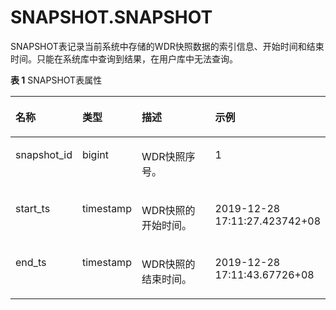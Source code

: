 # SNAPSHOT.SNAPSHOT<a name="ZH-CN_TOPIC_0245374864"></a>

SNAPSHOT表记录当前系统中存储的WDR快照数据的索引信息、开始时间和结束时间。只能在系统库中查询到结果，在用户库中无法查询。

**表 1**  SNAPSHOT表属性

<a name="zh-cn_topic_0237122760_table1849198112610"></a>
<table><thead align="left"><tr id="zh-cn_topic_0237122760_row1049111811261"><th class="cellrowborder" valign="top" width="17.16171617161716%" id="mcps1.2.5.1.1"><p id="zh-cn_topic_0237122760_p124917872618"><a name="zh-cn_topic_0237122760_p124917872618"></a><a name="zh-cn_topic_0237122760_p124917872618"></a>名称</p>
</th>
<th class="cellrowborder" valign="top" width="14.831483148314831%" id="mcps1.2.5.1.2"><p id="zh-cn_topic_0237122760_p1742412117418"><a name="zh-cn_topic_0237122760_p1742412117418"></a><a name="zh-cn_topic_0237122760_p1742412117418"></a>类型</p>
</th>
<th class="cellrowborder" valign="top" width="31.863186318631865%" id="mcps1.2.5.1.3"><p id="zh-cn_topic_0237122760_p36483315516"><a name="zh-cn_topic_0237122760_p36483315516"></a><a name="zh-cn_topic_0237122760_p36483315516"></a>描述</p>
</th>
<th class="cellrowborder" valign="top" width="36.14361436143614%" id="mcps1.2.5.1.4"><p id="zh-cn_topic_0237122760_p349117862618"><a name="zh-cn_topic_0237122760_p349117862618"></a><a name="zh-cn_topic_0237122760_p349117862618"></a>示例</p>
</th>
</tr>
</thead>
<tbody><tr id="zh-cn_topic_0237122760_row549114817269"><td class="cellrowborder" valign="top" width="17.16171617161716%" headers="mcps1.2.5.1.1 "><p id="zh-cn_topic_0237122760_p19772193013920"><a name="zh-cn_topic_0237122760_p19772193013920"></a><a name="zh-cn_topic_0237122760_p19772193013920"></a>snapshot_id</p>
</td>
<td class="cellrowborder" valign="top" width="14.831483148314831%" headers="mcps1.2.5.1.2 "><p id="zh-cn_topic_0237122760_p1342513113418"><a name="zh-cn_topic_0237122760_p1342513113418"></a><a name="zh-cn_topic_0237122760_p1342513113418"></a>bigint</p>
</td>
<td class="cellrowborder" valign="top" width="31.863186318631865%" headers="mcps1.2.5.1.3 "><p id="zh-cn_topic_0237122760_p76481311059"><a name="zh-cn_topic_0237122760_p76481311059"></a><a name="zh-cn_topic_0237122760_p76481311059"></a>WDR快照序号。</p>
</td>
<td class="cellrowborder" valign="top" width="36.14361436143614%" headers="mcps1.2.5.1.4 "><p id="zh-cn_topic_0237122760_p69119379920"><a name="zh-cn_topic_0237122760_p69119379920"></a><a name="zh-cn_topic_0237122760_p69119379920"></a>1</p>
</td>
</tr>
<tr id="zh-cn_topic_0237122760_row1749268132613"><td class="cellrowborder" valign="top" width="17.16171617161716%" headers="mcps1.2.5.1.1 "><p id="zh-cn_topic_0237122760_p167721330999"><a name="zh-cn_topic_0237122760_p167721330999"></a><a name="zh-cn_topic_0237122760_p167721330999"></a>start_ts</p>
</td>
<td class="cellrowborder" valign="top" width="14.831483148314831%" headers="mcps1.2.5.1.2 "><p id="zh-cn_topic_0237122760_p204256118415"><a name="zh-cn_topic_0237122760_p204256118415"></a><a name="zh-cn_topic_0237122760_p204256118415"></a>timestamp</p>
</td>
<td class="cellrowborder" valign="top" width="31.863186318631865%" headers="mcps1.2.5.1.3 "><p id="zh-cn_topic_0237122760_p96484311356"><a name="zh-cn_topic_0237122760_p96484311356"></a><a name="zh-cn_topic_0237122760_p96484311356"></a>WDR快照的开始时间。</p>
</td>
<td class="cellrowborder" valign="top" width="36.14361436143614%" headers="mcps1.2.5.1.4 "><p id="zh-cn_topic_0237122760_p891119376918"><a name="zh-cn_topic_0237122760_p891119376918"></a><a name="zh-cn_topic_0237122760_p891119376918"></a>2019-12-28 17:11:27.423742+08</p>
</td>
</tr>
<tr id="zh-cn_topic_0237122760_row1749210872610"><td class="cellrowborder" valign="top" width="17.16171617161716%" headers="mcps1.2.5.1.1 "><p id="zh-cn_topic_0237122760_p197729301894"><a name="zh-cn_topic_0237122760_p197729301894"></a><a name="zh-cn_topic_0237122760_p197729301894"></a>end_ts</p>
</td>
<td class="cellrowborder" valign="top" width="14.831483148314831%" headers="mcps1.2.5.1.2 "><p id="zh-cn_topic_0237122760_p194251111646"><a name="zh-cn_topic_0237122760_p194251111646"></a><a name="zh-cn_topic_0237122760_p194251111646"></a>timestamp</p>
</td>
<td class="cellrowborder" valign="top" width="31.863186318631865%" headers="mcps1.2.5.1.3 "><p id="zh-cn_topic_0237122760_p76480311155"><a name="zh-cn_topic_0237122760_p76480311155"></a><a name="zh-cn_topic_0237122760_p76480311155"></a>WDR快照的结束时间。</p>
</td>
<td class="cellrowborder" valign="top" width="36.14361436143614%" headers="mcps1.2.5.1.4 "><p id="zh-cn_topic_0237122760_p99113371791"><a name="zh-cn_topic_0237122760_p99113371791"></a><a name="zh-cn_topic_0237122760_p99113371791"></a>2019-12-28 17:11:43.67726+08</p>
</td>
</tr>
</tbody>
</table>
